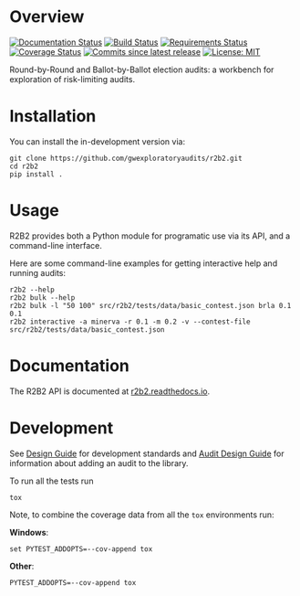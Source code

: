 # Overview

[![Documentation Status](https://readthedocs.org/projects/r2b2/badge/?version=latest)](https://r2b2.readthedocs.io/en/latest/?badge=latest)
[![Build Status](https://travis-ci.org/gwexploratoryaudits/r2b2.svg?branch=main)](https://travis-ci.org/gwexploratoryaudits/r2b2)
[![Requirements Status](https://requires.io/github/gwexploratoryaudits/r2b2/requirements.svg?branch=main)](https://requires.io/github/gwexploratoryaudits/r2b2/requirements/?branch=main)
[![Coverage Status](https://codecov.io/github/gwexploratoryaudits/r2b2/coverage.svg?branch=main)](https://codecov.io/github/gwexploratoryaudits/r2b2)
[![Commits since latest release](https://img.shields.io/github/commits-since/gwexploratoryaudits/r2b2/v0.1.0.svg)](https://github.com/gwexploratoryaudits/r2b2/compare/v0.1.0...main)
[![License: MIT](https://img.shields.io/badge/License-MIT-yellow.svg)](https://opensource.org/licenses/MIT)


Round-by-Round and Ballot-by-Ballot election audits: a workbench for exploration
of risk-limiting audits.

# Installation

You can install the in-development version via:
```
git clone https://github.com/gwexploratoryaudits/r2b2.git
cd r2b2
pip install .
```

# Usage
R2B2 provides both a Python module for programatic use via its API, and a command-line interface.

Here are some command-line examples for getting interactive help and running audits:

    r2b2 --help
    r2b2 bulk --help
    r2b2 bulk -l "50 100" src/r2b2/tests/data/basic_contest.json brla 0.1 0.1
    r2b2 interactive -a minerva -r 0.1 -m 0.2 -v --contest-file src/r2b2/tests/data/basic_contest.json

# Documentation

The R2B2 API is documented at [r2b2.readthedocs.io](https://r2b2.readthedocs.io/).

# Development

See [Design Guide](https://github.com/gwexploratoryaudits/r2b2/blob/main/docs/design_guide.md)
for development standards and [Audit Design Guide](https://github.com/gwexploratoryaudits/r2b2/blob/docs/docs/audit_design_guide.md)
for information about adding an audit to the library.

To run all the tests run

```
tox
```

Note, to combine the coverage data from all the `tox` environments run:

**Windows**:
```
set PYTEST_ADDOPTS=--cov-append tox
```
**Other**:
```
PYTEST_ADDOPTS=--cov-append tox
```
